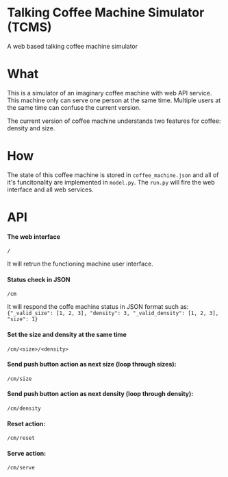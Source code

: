 # Talking Coffee Machine Simulator (TCMS)
A web based talking coffee machine simulator


# What
This is a simulator of an imaginary coffee machine with web API service. This machine only can serve one person at the same time. Multiple users at the same time can confuse the current version.

The current version of coffee machine understands two features for coffee: density and size. 

# How
The state of this coffee machine is stored in `coffee_machine.json` and all of it's funcitonality are implemented in `model.py`. The `run.py` will fire the web interface and all web services. 

# API

#### The web interface
`/`

It will retrun the functioning machine user interface.

#### Status check in JSON
`/cm`

It will respond the coffe machine status in JSON format such as:
`{"_valid_size": [1, 2, 3], "density": 3, "_valid_density": [1, 2, 3], "size": 1}`


#### Set the size and density at the same time
`/cm/<size>/<density>`


#### Send push button action as next size (loop through sizes):
`/cm/size`

#### Send push button action as next density (loop through density):
`/cm/density`

#### Reset action:
`/cm/reset`

#### Serve action:
`/cm/serve`

